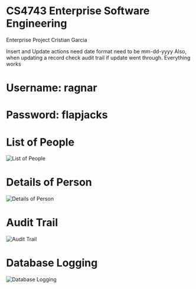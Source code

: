 # CS4743 Enterprise Software Engineering

Enterprise Project
Cristian Garcia

Insert and Update actions need date format need to be mm-dd-yyyy
Also, when updating a record check audit trail if update went through.
Everything works 
   # Username: ragnar 
   # Password: flapjacks

# List of People
![List of People](https://user-images.githubusercontent.com/25864754/167841026-a6432afe-363b-4c16-90d6-f3c1bf00f7ed.png)
# Details of Person
![Details of Person](https://user-images.githubusercontent.com/25864754/167841104-3efa09ca-e6bd-4140-9276-75fba8b11326.png)
# Audit Trail
![Audit Trail](https://user-images.githubusercontent.com/25864754/167841188-b4bfac99-8cd4-47bc-9077-53ce0acd25e1.png)
# Database Logging
![Database Logging](https://user-images.githubusercontent.com/25864754/167841259-00db8d6f-44bc-4276-95d5-1dba990d2be2.png)
